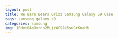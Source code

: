 ```yaml
---
layout: post
title: We Bare Bears Grizz Samsung Galaxy S9 Case
tags: samsung galaxy s9
categories: samsung
img: 1RHotOAoOxrnh2MLjzWCSJe5suGrKmaH6
---
```

